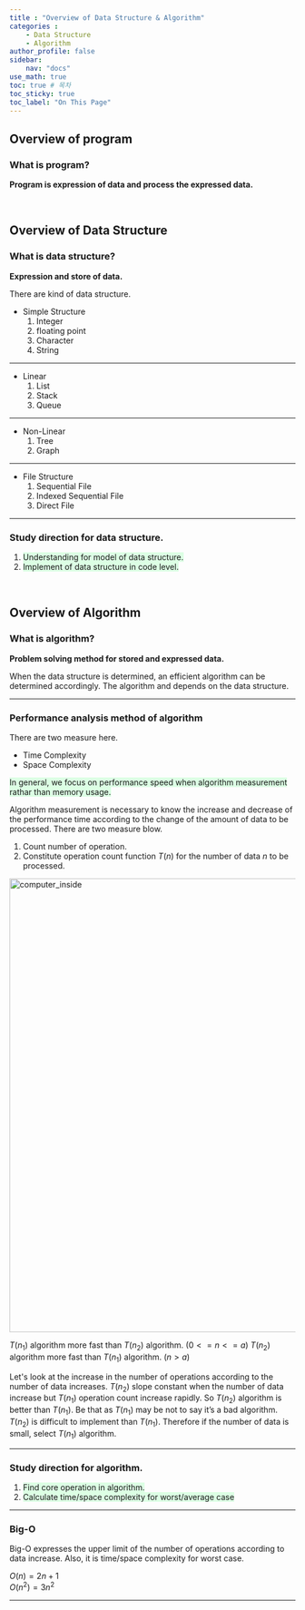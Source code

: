 ```yaml
---
title : "Overview of Data Structure & Algorithm"
categories : 
    - Data Structure
    - Algorithm
author_profile: false
sidebar:
    nav: "docs"
use_math: true
toc: true # 목차
toc_sticky: true
toc_label: "On This Page"
---
```


## Overview of program
### What is program?
**Program is expression of data and process the expressed data.**

<br/>

## Overview of Data Structure
### What is data structure?
**Expression and store of data.**

There are kind of data structure.

* Simple Structure
    1. Integer
    2. floating point
    3. Character
    4. String

---

* Linear
    1. List
    2. Stack
    3. Queue

---

* Non-Linear
    1. Tree
    2. Graph

---

* File Structure
    1. Sequential File
    2. Indexed Sequential File
    3. Direct File

---

### Study direction for data structure.
1. <span style='background-color: #dcffe4'>Understanding for model of data structure.</span>  
2. <span style='background-color: #dcffe4'>Implement of data structure in code level.</span> 

<br/>

## Overview of Algorithm
### What is algorithm?
**Problem solving method for stored and expressed data.**

When the data structure is determined, an efficient algorithm can be determined accordingly. The algorithm and depends on the data structure.

---

### Performance analysis method of algorithm
There are two measure here. 

* Time Complexity
* Space Complexity

<span style='background-color: #dcffe4'>In general, we focus on performance speed when algorithm measurement rathar than memory usage.</span>  

Algorithm measurement is necessary to know the increase and decrease of the performance time according to the change of the amount of data to be processed. There are two measure blow. 

1. Count number of operation.
2. Constitute operation count function $T(n)$ for the number of data $n$ to be processed.

<img width="800" alt="computer_inside" src="https://user-images.githubusercontent.com/92430498/142577982-a6fc5002-4ba3-4a2d-bad7-c196e72c44a6.png"> 

$T(n_1)$ algorithm more fast than $T(n_2)$ algorithm. ($0 <= n <= a$)
$T(n_2)$ algorithm more fast than $T(n_1)$ algorithm. ($n > a$)
    
Let's look at the increase in the number of operations according to the number of data increases.
$T(n_2)$ slope constant when the number of data increase but $T(n_1)$ operation count increase rapidly. So $T(n_2)$ algorithm is better than $T(n_1)$. Be that as $T(n_1)$ may be not to say it’s a bad algorithm. $T(n_2)$ is difficult to implement than $T(n_1)$. Therefore if the number of data is small, select $T(n_1)$ algorithm.

---

### Study direction for algorithm.
1. <span style='background-color: #dcffe4'>Find core operation in algorithm.</span>  
2. <span style='background-color: #dcffe4'>Calculate time/space complexity for worst/average case</span> 

---

### Big-O 
Big-O expresses the upper limit of the number of operations according to data increase. Also, it is time/space complexity for worst case.

$O(n) = 2n + 1$  
$O(n^2) = 3n^2$

---








